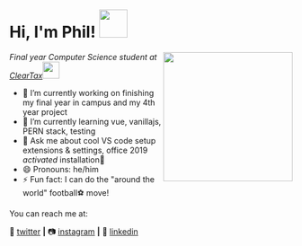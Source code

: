 <h1>Hi, I'm Phil! <img src="https://media.giphy.com/media/12oufCB0MyZ1Go/giphy.gif" width="50"></h1>
<img align='right' src="https://media.giphy.com/media/M9gbBd9nbDrOTu1Mqx/giphy.gif" width="230">
<p><em>Final year Computer Science student at <a href="https://www.uonbi.ac.ke/">ClearTax</a><img src="https://media.giphy.com/media/WUlplcMpOCEmTGBtBW/giphy.gif" width="30"> 
</em></p>

- 🔭 I’m currently working on finishing my final year in campus and my 4th year project
- 🌱 I’m currently learning vue, vanillajs, PERN stack, testing
- 💬 Ask me about cool VS code setup extensions & settings, office 2019 *activated* installation🤫 
- 😄 Pronouns: he/him
- ⚡ Fun fact: I can do the "around the world" football⚽ move!

You can reach me at:

  🦆 [twitter][twitter] **|** 
  📷 [instagram][instagram] **|** 
  👔 [linkedin][linkedin]

  [twitter]: https://twitter.com/phi1ipmbugua
  [instagram]: https://instagram.com/phi1ipmbugua
  [linkedin]: https://linkedin.com/in/philipmbugua
